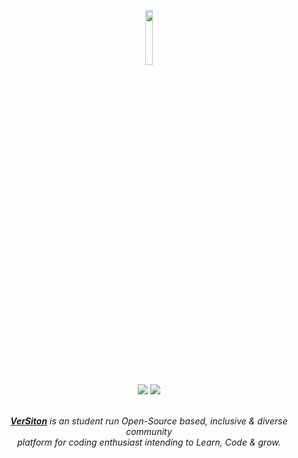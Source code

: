 <p style="text-align:center;" align="center">
  <a href="#">
   <img align="center" src="https://github.com/VerSiton/" width="15%"  height="15%"/></p>
  </a>
  
<div align="center">
  <a href="https://dsc.gg/versiton"><img src="https://img.shields.io/badge/Discord-7289DA?style=for-the-badge&logo=discord&logoColor=white" /></a>
  <a href="https://twitter.com/versitoncomm"><img src="https://img.shields.io/badge/Twitter-1DA1F2?style=for-the-badge&logo=twitter&logoColor=white"/></a>
</div>
 
<br />

<p align="center">
  <a href="https://discord.gg/z8WK5Z3GPJ/"> <i><b>VerSiton</b></a> is an student run Open-Source based, inclusive & diverse community <br> platform for coding 
  enthusiast intending to Learn, Code & grow.</i>
</p>
